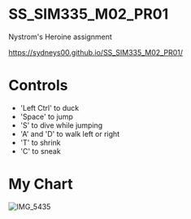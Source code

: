 # SS_SIM335_M02_PR01
Nystrom's Heroine assignment

https://sydneys00.github.io/SS_SIM335_M02_PR01/
# Controls
- 'Left Ctrl' to duck
- 'Space' to jump
- 'S' to dive while jumping
- 'A' and 'D' to walk left or right
- 'T' to shrink
- 'C' to sneak 

# My Chart
![IMG_5435](https://github.com/SydneyS00/SS_SIM335_M02_PR01/assets/77943952/6df015fb-4457-403d-822c-b510f3456337)

